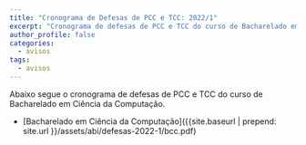 ```yaml
---
title: "Cronograma de Defesas de PCC e TCC: 2022/1" 
excerpt: "Cronograma de defesas de PCC e TCC do curso de Bacharelado em Ciência da Computação, período 2022/1."
author_profile: false
categories:
  - avisos
tags:
  - avisos
---
```



Abaixo segue o cronograma de defesas de PCC e TCC do curso de Bacharelado em Ciência da Computação.

- [Bacharelado em Ciência da Computação]({{site.baseurl | prepend: site.url }}/assets/abi/defesas-2022-1/bcc.pdf)